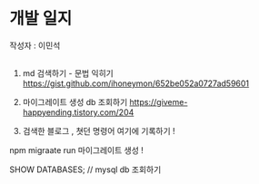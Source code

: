 # 개발 일지
작성자 : 이민석

## 
1. md 검색하기 - 문법 익히기
https://gist.github.com/ihoneymon/652be052a0727ad59601
2. 마이그레이트 생성 db 조회하기 
https://giveme-happyending.tistory.com/204

3. 검색한 블로그 , 쳣던 명령어 여기에 기록하기 !

npm migraate run  마이그레이트 생성 !

SHOW DATABASES; // mysql db 조회하기
